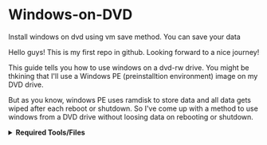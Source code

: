 # Windows-on-DVD
Install windows on dvd using vm save method. You can save your data


Hello guys! This is my first repo in github. Looking forward to a nice journey! 

This guide tells you how to use windows on a dvd-rw drive. 
You might be thkining that I'll use a Windows PE (preinstalltion environment) image on my DVD drive. 

But as you know, windows PE uses ramdisk to store data and all data gets wiped after each reboot or shutdown. So I've come up with a method to use windows from a DVD drive without loosing data on rebooting or shutdown.


<details> 
<summary><strong>Required Tools/Files</strong></summary>

1. A Dvd-rw drive (8 gb minimum) 
2. [A linux live iso (Debian based)] (https://cdimage.debian.org/debian-cd/current-live/amd64/iso-hybrid/debian-live-11.6.0-amd64-xfce.iso) 
3. Windows 10 iso file
4. Pc with minimum 4 gb ram. 
